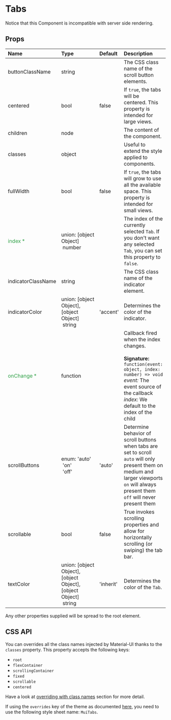 <!--- This documentation is automatically generated, do not try to edit it. -->

# Tabs

Notice that this Component is incompatible with server side rendering.

## Props
| Name | Type | Default | Description |
|:-----|:-----|:--------|:------------|
| buttonClassName | string |  | The CSS class name of the scroll button elements. |
| centered | bool | false | If `true`, the tabs will be centered. This property is intended for large views. |
| children | node |  | The content of the component. |
| classes | object |  | Useful to extend the style applied to components. |
| fullWidth | bool | false | If `true`, the tabs will grow to use all the available space. This property is intended for small views. |
| <span style="color: #31a148">index *</span> | union:&nbsp;[object Object]<br>&nbsp;number<br> |  | The index of the currently selected `Tab`. If you don't want any selected `Tab`, you can set this property to `false`. |
| indicatorClassName | string |  | The CSS class name of the indicator element. |
| indicatorColor | union:&nbsp;[object Object],[object Object]<br>&nbsp;string<br> | 'accent' | Determines the color of the indicator. |
| <span style="color: #31a148">onChange *</span> | function |  | Callback fired when the index changes.<br><br>**Signature:**<br>`function(event: object, index: number) => void`<br>*event:* The event source of the callback<br>*index:* We default to the index of the child |
| scrollButtons | enum:&nbsp;'auto'<br>&nbsp;'on'<br>&nbsp;'off'<br> | 'auto' | Determine behavior of scroll buttons when tabs are set to scroll `auto` will only present them on medium and larger viewports `on` will always present them `off` will never present them |
| scrollable | bool | false | True invokes scrolling properties and allow for horizontally scrolling (or swiping) the tab bar. |
| textColor | union:&nbsp;[object Object],[object Object],[object Object]<br>&nbsp;string<br> | 'inherit' | Determines the color of the `Tab`. |

Any other properties supplied will be spread to the root element.

## CSS API

You can overrides all the class names injected by Material-UI thanks to the `classes` property.
This property accepts the following keys:
- `root`
- `flexContainer`
- `scrollingContainer`
- `fixed`
- `scrollable`
- `centered`

Have a look at [overriding with class names](/customization/overrides#overriding-with-class-names)
section for more detail.

If using the `overrides` key of the theme as documented
[here](/customization/themes#customizing-all-instances-of-a-component-type),
you need to use the following style sheet name: `MuiTabs`.
